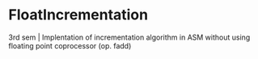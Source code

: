 # FloatIncrementation
3rd sem | Implentation of incrementation algorithm in ASM without using floating point coprocessor (op. fadd)
